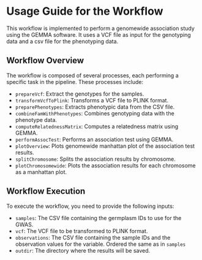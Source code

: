 # Usage Guide for the Workflow
This workflow is implemented to perform a genomewide association study using the GEMMA software. It uses a VCF file as input for the genotyping data and a csv file for the phenotyping data.

## Workflow Overview
The workflow is composed of several processes, each performing a specific task in the pipeline. These processes include:

- `prepareVcf`: Extract the genotypes for the samples.
- `transformVcfToPlink`: Transforms a VCF file to PLINK format.
- `preparePhenotypes`: Extracts phenotypic data from the CSV file.
- `combineFamWithPhenotypes`: Combines genotyping data with the phenotype data.
- `computeRelatednessMatrix`: Computes a relatedness matrix using GEMMA.
- `performAssocTest`: Performs an association test using GEMMA.
- `plotOverview`: Plots genomewide manhattan plot of the association test results.
- `splitChromosome`: Splits the association results by chromosome.
- `plotChromosomewide`: Plots the association results for each chromosome as a manhattan plot.

## Workflow Execution
To execute the workflow, you need to provide the following inputs:

- `samples`: The CSV file containing the germplasm IDs to use for the GWAS.
- `vcf`: The VCF file to be transformed to PLINK format.
- `observations`: The CSV file containing the sample IDs and the observation values for the variable. Ordered the same as in `samples`
- `outdir`: The directory where the results will be saved.
